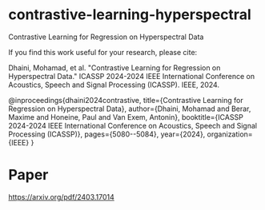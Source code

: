# contrastive-learning-hyperspectral
Contrastive Learning for Regression on Hyperspectral Data


If you find this work useful for your research, please cite:

Dhaini, Mohamad, et al. "Contrastive Learning for Regression on Hyperspectral Data." ICASSP 2024-2024 IEEE International Conference on Acoustics, Speech and Signal Processing (ICASSP). IEEE, 2024.


@inproceedings{dhaini2024contrastive,
  title={Contrastive Learning for Regression on Hyperspectral Data},
  author={Dhaini, Mohamad and Berar, Maxime and Honeine, Paul and Van Exem, Antonin},
  booktitle={ICASSP 2024-2024 IEEE International Conference on Acoustics, Speech and Signal Processing (ICASSP)},
  pages={5080--5084},
  year={2024},
  organization={IEEE}
}

# Paper
https://arxiv.org/pdf/2403.17014